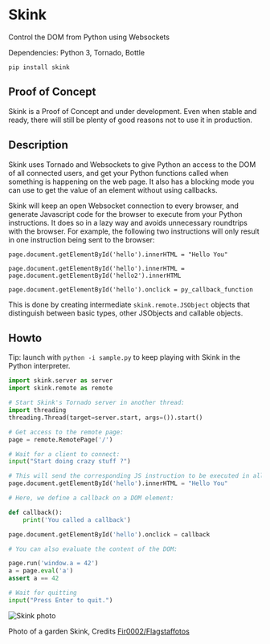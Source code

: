 Skink
=====

Control the DOM from Python using Websockets

Dependencies: Python 3, Tornado, Bottle

```
pip install skink
```

Proof of Concept
---

Skink is a Proof of Concept and under development. Even when stable and ready, there will still be plenty of good reasons not to use it in production.

Description
---

Skink uses Tornado and Websockets to give Python an access to the DOM of all connected users, and get your Python functions called when something is happening on the web page. It also has a blocking mode you can use to get the value of an element without using callbacks.

Skink will keep an open Websocket connection to every browser, and generate Javascript code for the browser to execute from your Python instructions. It does so in a lazy way and avoids unnecessary roundtrips with the browser. For example, the following two instructions will only result in one instruction being sent to the browser:

```
page.document.getElementById('hello').innerHTML = "Hello You"
```

```
page.document.getElementById('hello').innerHTML = page.document.getElementById('hello2').innerHTML
```

```
page.document.getElementById('hello').onclick = py_callback_function
```

This is done by creating intermediate `skink.remote.JSObject` objects that distinguish between basic types, other JSObjects and callable objects.

Howto
---

Tip: launch with `python -i sample.py` to keep playing with Skink in the Python interpreter.

```python
import skink.server as server
import skink.remote as remote

# Start Skink's Tornado server in another thread:
import threading
threading.Thread(target=server.start, args=()).start()

# Get access to the remote page:
page = remote.RemotePage('/')

# Wait for a client to connect:
input("Start doing crazy stuff ?")

# This will send the corresponding JS instruction to be executed in all connected browsers
page.document.getElementById('hello').innerHTML = "Hello You"

# Here, we define a callback on a DOM element:

def callback():
    print('You called a callback')

page.document.getElementById('hello').onclick = callback

# You can also evaluate the content of the DOM:

page.run('window.a = 42')
a = page.eval('a')
assert a == 42

# Wait for quitting
input("Press Enter to quit.")
```

![Skink photo](https://upload.wikimedia.org/wikipedia/commons/thumb/4/41/Garden_skink.jpg/800px-Garden_skink.jpg)

Photo of a garden Skink, Credits [Fir0002/Flagstaffotos](https://commons.wikimedia.org/wiki/File:Garden_skink.jpg)
